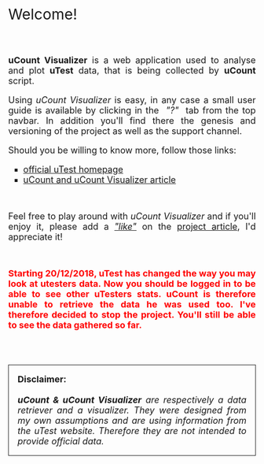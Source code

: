<style>
p{
 font-size:18px;
 text-align:justify;
}
</style>

<br>
<p style="font-size:30px;">Welcome!</p>
<br>
<p><b>uCount Visualizer</b> is a web application used to analyse and plot <b>uTest</b> data, that is being collected by <b>uCount</b> script.</p>
<p>Using <i>uCount Visualizer</i> is easy, in any case a small user guide is available by clicking in the <i>&nbsp;"?"&nbsp;</i> tab from the top navbar. In addition you'll find there the genesis and versioning of the project as well as the support channel.</p>

<p>Should you be willing to know more, follow those links:
<ul style="font-size:18px;">
 <li type="square"><a href="https://www.utest.com" target="_blank">official uTest homepage</a></li>
 <li type="square"><a href="https://www.utest.com/articles/ucount-guess-how-many-we-are" target="_blank">uCount and uCount Visualizer article</a></li> 
</ul>
</p>
<br>
<p>Feel free to play around with <i>uCount Visualizer</i> and if you'll enjoy it, please add a <i><u>"like"</u></i> on the <a href="https://www.utest.com/articles/ucount-guess-how-many-we-are" target="_blank">project article</a>, I'd appreciate it!</p>

<br>
<b><p style="color:red;">Starting 20/12/2018, uTest has changed the way you may look at utesters data. Now you should be logged in to be able to see other uTesters stats. uCount is therefore unable to retrieve the data he was used too. I've therefore decided to stop the project. You'll still be able to see the data gathered so far.</p></b>
<br><br>

<p style="border:1px; border-style:solid; padding: 1em;"><b>Disclaimer:<br>
<br><i>uCount & uCount Visualizer</b> are respectively a data retriever and a visualizer. They were designed from my own assumptions and are using information from the uTest website. Therefore they are not intended to provide official data.</i></p>
